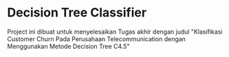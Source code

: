 # Decision Tree Classifier

Project ini dibuat untuk menyelesaikan Tugas akhir dengan judul "Klasifikasi Customer Churn Pada Perusahaan Telecommunication dengan Menggunakan Metode Decision Tree C4.5"
